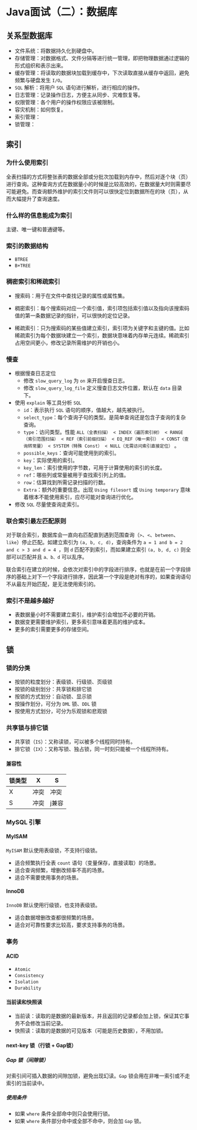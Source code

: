 # Java面试（二）：数据库

## 关系型数据库

- 文件系统：将数据持久化到硬盘中。
- 存储管理：对数据格式、文件分隔等进行统一管理，即把物理数据通过逻辑的形式组织和表示出来。
- 缓存管理：将读取的数据块加载到缓存中，下次读取直接从缓存中返回，避免频繁与硬盘发生 `I/O`。
-  `SQL` 解析：将用户 `SQL` 语句进行解析，进行相应的操作。
- 日志管理：记录操作日志，方便主从同步、灾难恢复等。
- 权限管理：各个用户的操作权限应该被限制。
- 容灾机制：如何恢复。
- 索引管理：
- 锁管理：

## 索引

### 为什么使用索引

全表扫描的方式将整张表的数据全部或分批次加载到内存中，然后对逐个块（页）进行查询。这种查询方式在数据量小的时候是比较高效的，在数据量大时则需要尽可能避免。而查询额外维护的索引文件则可以很快定位到数据所在的块（页），从而大幅提升了查询速度。

### 什么样的信息能成为索引

主键、唯一键和普通键等。

### 索引的数据结构

- `BTREE`
- `B+TREE`

### 稠密索引和稀疏索引

- 搜索码：用于在文件中查找记录的属性或属性集。

- 稠密索引：每个搜索码对应一个索引值，索引项包括索引值以及指向该搜索码值的第一条数据记录的指针，可以很快的定位记录。
- 稀疏索引：只为搜索码的某些值建立索引，索引项为关键字和主键的值。比如稀疏索引为每个数据块建立一个索引，数据块意味着内存单元连续。稀疏索引占用空间更小，修改记录所需维护的开销也小。

### 慢查

- 根据慢查日志定位
  - 修改 `slow_query_log` 为 `on` 来开启慢查日志。
  - 修改 `slow_query_log_file` 定义慢查日志文件位置，默认在 `data` 目录下。
- 使用 `explain` 等工具分析 `SQL`
  - `id`：表示执行 `SQL` 语句的顺序，值越大，越先被执行。
  - `select_type`：每个查询子句的类型。是简单查询还是包含子查询的复杂查询。
  - `type`：访问类型。性能 `ALL（全表扫描） < INDEX（遍历索引树） < RANGE（索引范围扫描） < REF（索引前缀扫描） < EQ_REF（唯一索引） < CONST（查询转常量） < SYSTEM（特殊 Const） < NULL（无需访问索引直接定位）` 。
  - `possible_keys`：查询可能使用到的索引。
  - `key`：实际使用的索引。
  - `key_len`：索引使用的字节数，可用于计算使用的索引的长度。
  - `ref`：哪些列或常量被用于查找索引列上的值。
  - `row`：估算找到所需记录扫描的行数。
  - `Extra`：额外的重要信息。出现 `Using filesort` 或 `Using temporary` 意味着根本不能使用索引，应尽可能对查询进行优化。
- 修改 `SQL` 尽量使查询走索引。

### 联合索引最左匹配原则

对于联合索引，数据库会一直向右匹配直到遇到范围查询（`>`、`<`、`between`、`like`）停止匹配。如建立索引为 `(a, b, c, d)`，查询条件为 `a = 1 and b = 2 and c > 3 and d = 4 `，则 `d` 匹配不到索引，而如果建立索引 `(a, b, d, c)` 则全部可以匹配并且 `a、b、d` 可以乱序。

联合索引在建立的时候，会依次对索引中的字段进行排序，也就是在前一个字段排序的基础上对下一个字段进行排序，因此第一个字段是绝对有序的，如果查询语句不从最左开始匹配，是无法使用索引的。

### 索引不是越多越好

- 表数据量小时不需要建立索引，维护索引会增加不必要的开销。
- 数据变更需要维护索引，更多索引意味着更高的维护成本。
- 更多的索引需要更多的存储空间。

## 锁

### 锁的分类

- 按锁的粒度划分：表级锁、行级锁、页级锁
- 按锁的级别划分：共享锁和排它锁
- 按锁的方式划分：自动锁、显示锁
- 按操作划分，可分为 `DML` 锁、`DDL` 锁
- 按使用方式划分，可分为乐观锁和悲观锁

### 共享锁与排它锁

- 共享锁（`IS`）：又称读锁，可以被多个线程同时持有。
- 排它锁（`IX`）：又称写锁、独占锁，同一时刻只能被一个线程所持有。

#### 兼容性

| 锁类型 | X    | S     |
| ------ | ---- | ----- |
| X      | 冲突 | 冲突  |
| S      | 冲突 | j兼容 |

### MySQL 引擎

#### MyISAM 

`MyISAM` 默认使用表级锁，不支持行级锁。

- 适合频繁执行全表 `count` 语句（变量保存，直接读取）的场景。
- 适合查询频繁，增删改频率不高的场景。
- 适合不需要使用事务的场景。

#### InnoDB 

`InnoDB` 默认使用行级锁，也支持表级锁。

- 适合数据增删改查都很频繁的场景。
- 适合对可靠性要求比较高，要求支持事务的场景。

### 事务

#### ACID

- `Atomic`
- `Consistency`
- `Isolation`
- `Durability`

#### 当前读和快照读

- 当前读：读取的是数据的最新版本，并且返回的记录都会加上锁，保证其它事务不会修改当前记录。
- 快照读：读取的是数据的可见版本（可能是历史数据），不用加锁。

#### next-key 锁（行锁 + Gap锁）

##### Gap 锁（间隙锁）

对索引间可插入数据的间隙加锁，避免出现幻读。`Gap` 锁会用在非唯一索引或不走索引的当前读中。  

##### 使用条件

- 如果 `where` 条件全部命中则只会使用行锁。
- 如果 `where` 条件部分命中或全部不命中，则会加 `Gap` 锁。

